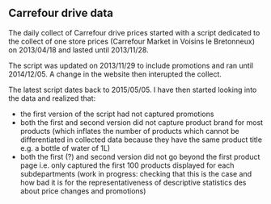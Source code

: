 ## Carrefour drive data

The daily collect of Carrefour drive prices started with a script dedicated to the collect of one store prices (Carrefour Market in Voisins le Bretonneux) on 2013/04/18 and lasted until 2013/11/28. 

The script was updated on 2013/11/29 to include promotions and ran until 2014/12/05. A change in the website then interupted the collect.

The latest script dates back to 2015/05/05. I have then started looking into the data and realized that:

 - the first version of the script had not captured promotions
 - both the first and second version did not capture product brand for most products (which inflates the number of products which cannot be differentiated in collected data because they have the same product title e.g. a bottle of water of 1L)
 - both the first (?) and second version did not go beyond the first product page i.e. only captured the first 100 products displayed for each subdepartments (work in progress: checking that this is the case and how bad it is for the representativeness of descriptive statistics des about price changes and promotions)
